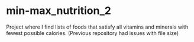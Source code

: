 # min-max_nutrition_2
Project where I find lists of foods that satisfy all vitamins and minerals with fewest possible calories. (Previous repository had issues with file size)
